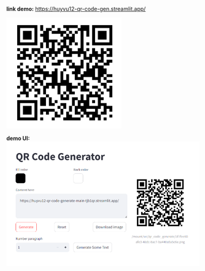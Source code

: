 **link demo:** https://huyvu12-qr-code-gen.streamlit.app/

![Image](image.png)

**demo UI:**
![alt text](image-1.png)
